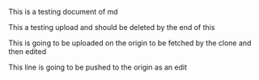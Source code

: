 This is a testing document of md

This a testing upload and should be deleted by the end of this

This is going to be uploaded on the origin to be fetched by the clone and then edited

This line is going to be pushed to the origin as an edit